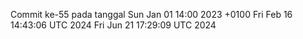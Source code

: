 Commit ke-55 pada tanggal Sun Jan 01 14:00 2023 +0100
Fri Feb 16 14:43:06 UTC 2024
Fri Jun 21 17:29:09 UTC 2024
